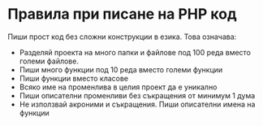 # Правила при писане на PHP код

Пиши прост код без сложни конструкции в езика. Това означава:
- Разделяй проекта на много папки и файлове под 100 реда вместо големи файлове.
- Пиши много функции под 10 реда вместо големи функции
- Пиши функции вместо класове
- Всяко име на променлива в целия проект да е уникално
- Пиши описателни променливи без съкращения от минимум 1 дума
- Не използвай акроними и съкращения. Пиши описателни имена на функции

